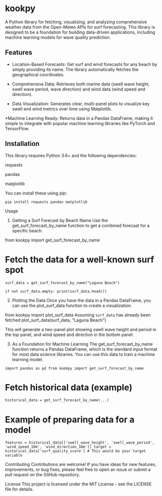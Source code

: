 # kookpy
A Python library for fetching, visualizing, and analyzing comprehensive weather data from the Open-Meteo APIs for surf forecasting. This library is designed to be a foundation for building data-driven applications, including machine learning models for wave quality prediction.

## Features
* Location-Based Forecasts: 
Get surf and wind forecasts for any beach by simply providing its name. The library automatically fetches the geographical coordinates.

* Comprehensive Data: 
Retrieves both marine data (swell wave height, swell wave period, wave direction) and wind data (wind speed and direction).

* Data Visualization: 
Generates clear, multi-panel plots to visualize key swell and wind metrics over time using Matplotlib.

*Machine Learning Ready: 
Returns data in a Pandas DataFrame, making it simple to integrate with popular machine learning libraries like PyTorch and TensorFlow.

## Installation
This library requires Python 3.6+ and the following dependencies:

requests

pandas

matplotlib

You can install these using pip:

`pip install requests pandas matplotlib`

Usage
1. Getting a Surf Forecast by Beach Name
Use the get_surf_forecast_by_name function to get a combined forecast for a specific beach.

from kookpy import get_surf_forecast_by_name

# Fetch the data for a well-known surf spot
`surf_data = get_surf_forecast_by_name("Laguna Beach")`

`if not surf_data.empty:
    print(surf_data.head())`

2. Plotting the Data
Once you have the data in a Pandas DataFrame, you can use the plot_surf_data function to create a visualization.

from kookpy import plot_surf_data Assuming `surf_data` has already been fetched
plot_surf_data(surf_data, "Laguna Beach")

This will generate a two-panel plot showing swell wave height and period in the top panel, and wind speed and direction in the bottom panel.

3. As a Foundation for Machine Learning
The get_surf_forecast_by_name function returns a Pandas DataFrame, which is the standard input format for most data science libraries. You can use this data to train a machine learning model.

`import pandas as pd
from kookpy import get_surf_forecast_by_name`

# Fetch historical data (example)

`historical_data = get_surf_forecast_by_name(...)`

# Example of preparing data for a model
`features = historical_data[['swell_wave_height', 'swell_wave_period', 'wind_speed_10m', 'wind_direction_10m']]
target = historical_data['surf_quality_score'] # This would be your target variable`


Contributing
Contributions are welcome! If you have ideas for new features, improvements, or bug fixes, please feel free to open an issue or submit a pull request on the GitHub repository.

License
This project is licensed under the MIT License - see the LICENSE file for details.